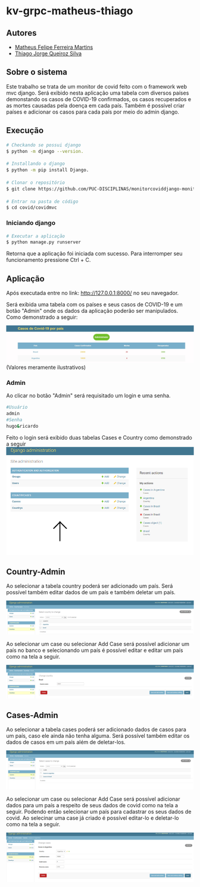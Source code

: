 # kv-grpc-matheus-thiago
## Autores

* [Matheus Felipe Ferreira Martins](https://github.com/MatheusFFM)
* [Thiago Jorge Queiroz Silva](https://github.com/ThiagoQueirozSilva)

## Sobre o sistema

Este trabalho se trata de um monitor de covid feito com o framework web mvc django. Será exibido nesta aplicação uma tabela com diversos países demonstando
os casos de COVID-19 confirmados, os casos recuperados e as mortes causadas pela doença em cada país. Também é possível criar países e adicionar os casos para cada país
por meio do admin django.

## Execução

```bash
# Checkando se possui django
$ python -m django --version.

# Installando o django
$ python -m pip install Django.

# Clonar o repositório
$ git clone https://github.com/PUC-DISCIPLINAS/monitorcoviddjango-monitor-covid-matheus-thiago.git

# Entrar na pasta de código
$ cd covid/covidmvc
```

### Iniciando django

```bash
# Executar a aplicação
$ python manage.py runserver
```

Retorna que a aplicação foi iniciada com sucesso. Para interromper seu funcionamento pressione Ctrl + C.

## Aplicação
Após executada entre no link: http://127.0.0.1:8000/ no seu navegador.

Será exibida uma tabela com os países e seus casos de COVID-19 e um botão "Admin" onde os dados da aplicação poderão ser manipulados. Como demonstrado a seguir: 

![Página principal](images/Tabeladjango.png "Página principal")
(Valores meramente ilustrativos)

### Admin
Ao clicar no botão "Admin" será requisitado um login e uma senha.

```bash
#Usuário
admin
#Senha
hugo&ricardo
```

Feito o login será exibido duas tabelas Cases e Country como demonstrado a seguir
![Página Admin](images/Admindjango.png "Página Admin")

## Country-Admin
Ao selecionar a tabela country poderá ser adicionado um país. Será possível também editar dados de um país e também deletar um país.

![Countrys](images/Countrysdjango.png "Countrys")

Ao selecionar um case ou selecionar Add Case será possível adicionar um país no banco e selecionando um país é possível editar e editar um país como na tela a seguir.

![Edit Country](images/EditCountrydjango.png "Edit Country")

## Cases-Admin
Ao selecionar a tabela cases poderá ser adicionado dados de casos para um país, caso ele ainda não tenha alguma. Será possível também editar os dados de casos em um país além de deletar-los.

![Cases Admin](images/Casesdjango.png "Cases Admin")

Ao selecionar um case ou selecionar Add Case será possível adicionar dados para um país a respeito de seus dados de covid como na tela a seguir. Podendo então selecionar um país para cadastrar os seus dados de covid. Ao selecinar uma case já criado é possível editar-lo e deletar-lo como na tela a seguir.

![Edit Cases Admin](images/RegisterCasedjango.png "Edit Cases Admin")

